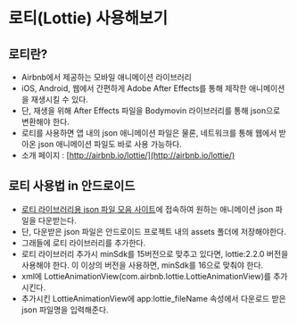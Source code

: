 # 로티(Lottie) 사용해보기

## 로티란?
 - Airbnb에서 제공하는 모바일 애니메이션 라이브러리
 - iOS, Android, 웹에서 간편하게 Adobe After Effects를 통해 제작한 애니메이션을 재생시킬 수 있다.
 - 단, 재생을 위해 After Effects 파일을 Bodymovin 라이브러리를 통해 json으로 변환해야 한다.
 - 로티를 사용하면 앱 내의 json 애니메이션 파일은 물론, 네트워크를 통해 웹에서 받아온 json 애니메이션 파일도 바로 사용 가능하다.
 - 소개 페이지 : [http://airbnb.io/lottie/](http://airbnb.io/lottie/)

## 로티 사용법 in 안드로이드
 - [로티 라이브러리용 json 파일 모음 사이트](https://www.lottiefiles.com)에 접속하여 원하는 애니메이션 json 파일을 다운받는다.
 - 단, 다운받은 json 파일은 안드로이드 프로젝트 내의 assets 폴더에 저장해야한다.
 - 그래들에 로티 라이브러리를 추가한다.
 - 로티 라이브러리 추가시 minSdk를 15버전으로 맞추고 있다면, lottie:2.2.0 버전을 사용해야 한다. 이 이상의 버전을 사용하면, minSdk를 16으로 맞춰야 한다.
 - xml에 LottieAnimationView(com.airbnb.lottie.LottieAnimationView)를 추가시킨다.
 - 추가시킨 LottieAnimationView에 app:lottie_fileName 속성에서 다운로드 받은 json 파일명을 입력해준다.
